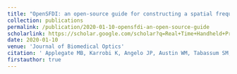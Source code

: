 ```yaml
---
title: "OpenSFDI: an open-source guide for constructing a spatial frequency domain imaging system"
collection: publications
permalink: /publication/2020-01-10-opensfdi-an-open-source-guide
scholarlink: https://scholar.google.com/scholar?q=Real+Time+Handheld+Probe+Tracking+and+Image+Formation+Using+Digital+Frequency+Domain+Diffuse+Optical+Spectroscopy
date: 2020-01-10
venue: 'Journal of Biomedical Optics'
citation: ' Applegate MB, Karrobi K, Angelo JP, Austin WM, Tabassum SM, Aguénounon E, Tilbury K, Saager RB, Gioux S, Roblyer DM, &quot;OpenSFDI: an open-source guide for constructing a spatial frequency domain imaging system,&quot; J. Biomed. Opt. 25(1) 016002 (10 January 2020)'
firstauthor: true
---
```

